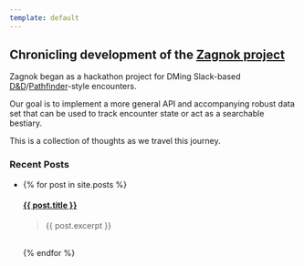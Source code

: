 ```yaml
---
template: default
---
```

<h2>Chronicling development of the <a href="https://github.com/bepisgang/zagnok">Zagnok project</a></h2>

Zagnok began as a hackathon project for DMing Slack-based [D&D](https://dnd.wizards.com)/[Pathfinder](https://paizo.com/pathfinder)-style encounters.

Our goal is to implement a more general API and accompanying robust data set that can be used to track encounter state or act as a searchable bestiary.

This is a collection of thoughts as we travel this journey.

<h3>Recent Posts</h3>

<ul>
  <li>
  {% for post in site.posts %}
    <h4><a href="{{ post.url }}">{{ post.title }}</a></h4>
    <blockquote>{{ post.excerpt }}</blockquote>
    <br/>
  {% endfor %}
  </li>
</ul>
